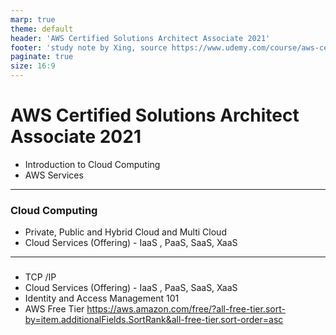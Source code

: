 ```yaml
---
marp: true
theme: default
header: 'AWS Certified Solutions Architect Associate 2021'
footer: 'study note by Xing, source https://www.udemy.com/course/aws-certified-solutions-architect-associate-/'
paginate: true
size: 16:9
---
```


# AWS Certified Solutions Architect Associate 2021

- Introduction to Cloud Computing
- AWS Services

---

### Cloud Computing

- Private, Public and Hybrid Cloud and Multi Cloud
- Cloud Services (Offering) - IaaS , PaaS, SaaS, XaaS

---

###

- TCP /IP
- Cloud Services (Offering) - IaaS , PaaS, SaaS, XaaS
- Identity and Access Management 101
- AWS Free Tier https://aws.amazon.com/free/?all-free-tier.sort-by=item.additionalFields.SortRank&all-free-tier.sort-order=asc
